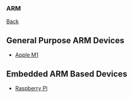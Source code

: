 ### ARM

[Back](../index.md)

## General Purpose ARM Devices

- [Apple M1](./M1.md)

## Embedded ARM Based Devices

- [Raspberry PI](../embedded/raspberry-pi.md)
